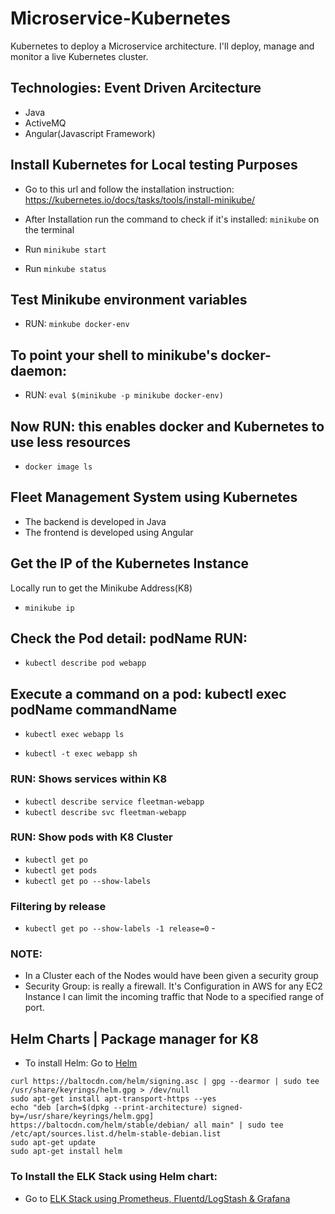 # Microservice-Kubernetes
Kubernetes to deploy a Microservice architecture. I'll deploy, manage and monitor a live Kubernetes cluster.

## Technologies: Event Driven Arcitecture
- Java
- ActiveMQ
- Angular(Javascript Framework)

## Install Kubernetes for Local testing Purposes
- Go to this url and follow the installation instruction: https://kubernetes.io/docs/tasks/tools/install-minikube/

- After Installation run the command to check if it's installed: `minikube` on the terminal
- Run `minikube start`
- Run `minkube status`

## Test Minikube environment variables
- RUN: `minkube docker-env`

## To point your shell to minikube's docker-daemon:
- RUN: `eval $(minikube -p minikube docker-env)`

## Now RUN: this enables docker and Kubernetes to use less resources
- `docker image ls`




## Fleet Management System using Kubernetes
- The backend is developed in Java
- The frontend is developed using Angular


## Get the IP of the Kubernetes Instance
Locally run to get the Minikube Address(K8)
- `minikube ip`

## Check the Pod detail: podName RUN:
- `kubectl describe pod webapp`

## Execute a command on a pod: kubectl exec podName commandName
- `kubectl exec webapp ls`

- `kubectl -t exec webapp sh` 

### RUN: Shows services within K8
- `kubectl describe service fleetman-webapp`
- `kubectl describe svc fleetman-webapp` 
### RUN: Show pods with K8 Cluster
- `kubectl get po`
- `kubectl get pods`
- `kubectl get po --show-labels`
### Filtering by release
- `kubectl get po --show-labels -1 release=0` - 

### NOTE:
- In a Cluster each of the Nodes would have been given a security group
- Security Group: is really a firewall. It's Configuration in AWS for any EC2 Instance I can limit the incoming traffic that Node to a specified range of port.

## Helm Charts | Package manager for K8

- To install Helm: 
Go to [Helm](https://helm.sh/docs/intro/quickstart/ "Helm Docs") 
```
curl https://baltocdn.com/helm/signing.asc | gpg --dearmor | sudo tee /usr/share/keyrings/helm.gpg > /dev/null
sudo apt-get install apt-transport-https --yes
echo "deb [arch=$(dpkg --print-architecture) signed-by=/usr/share/keyrings/helm.gpg] https://baltocdn.com/helm/stable/debian/ all main" | sudo tee /etc/apt/sources.list.d/helm-stable-debian.list
sudo apt-get update
sudo apt-get install helm
```

### To Install the ELK Stack using Helm chart:
- Go to [ELK Stack using Prometheus, Fluentd/LogStash & Grafana](github.com/grafana/helm-charts/blob/main/charts/grafana/README.md)
